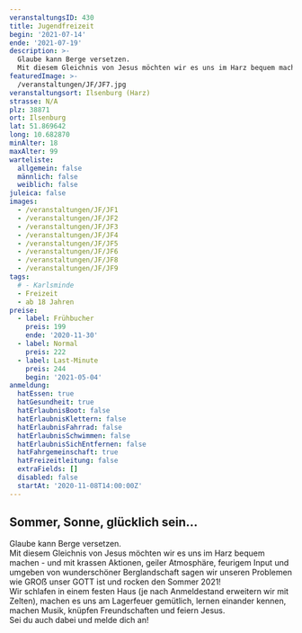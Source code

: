 ```yaml
---
veranstaltungsID: 430
title: Jugendfreizeit
begin: '2021-07-14'
ende: '2021-07-19'
description: >-
  Glaube kann Berge versetzen.  
  Mit diesem Gleichnis von Jesus möchten wir es uns im Harz bequem machen - und mit krassen Aktionen, geiler Atmosphäre, feurigem Input und umgeben von wunderschöner Berglandschaft sagen wir unseren Problemen wie GROẞ unser GOTT ist und rocken den Sommer 2021!
featuredImage: >-
  /veranstaltungen/JF/JF7.jpg
veranstaltungsort: Ilsenburg (Harz)
strasse: N/A
plz: 38871
ort: Ilsenburg
lat: 51.869642
long: 10.682870
minAlter: 18
maxAlter: 99
warteliste:
  allgemein: false
  männlich: false
  weiblich: false
juleica: false
images:
  - /veranstaltungen/JF/JF1
  - /veranstaltungen/JF/JF2
  - /veranstaltungen/JF/JF3
  - /veranstaltungen/JF/JF4
  - /veranstaltungen/JF/JF5
  - /veranstaltungen/JF/JF6
  - /veranstaltungen/JF/JF8
  - /veranstaltungen/JF/JF9
tags:
  # - Karlsminde
  - Freizeit
  - ab 18 Jahren
preise:
  - label: Frühbucher
    preis: 199
    ende: '2020-11-30'
  - label: Normal
    preis: 222
  - label: Last-Minute
    preis: 244
    begin: '2021-05-04'
anmeldung:
  hatEssen: true
  hatGesundheit: true
  hatErlaubnisBoot: false
  hatErlaubnisKlettern: false
  hatErlaubnisFahrrad: false
  hatErlaubnisSchwimmen: false
  hatErlaubnisSichEntfernen: false
  hatFahrgemeinschaft: true
  hatFreizeitleitung: false
  extraFields: []
  disabled: false
  startAt: '2020-11-08T14:00:00Z'
---
```


## Sommer, Sonne, glücklich sein…

Glaube kann Berge versetzen.  
Mit diesem Gleichnis von Jesus möchten wir es uns im Harz bequem machen - und mit krassen Aktionen, geiler Atmosphäre, feurigem Input und umgeben von wunderschöner Berglandschaft sagen wir unseren Problemen wie GROẞ unser GOTT ist und rocken den Sommer 2021!  
Wir schlafen in einem festen Haus (je nach Anmeldestand erweitern wir mit Zelten), machen es uns am Lagerfeuer gemütlich, lernen einander kennen, machen Musik, knüpfen Freundschaften und feiern Jesus.  
Sei du auch dabei und melde dich an!
